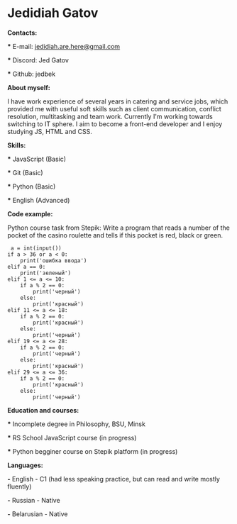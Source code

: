 __Jedidiah Gatov__
=======
__Contacts:__

__*__ E-mail: jedidiah.are.here@gmail.com

__*__ Discord: Jed Gatov

__*__ Github: jedbek

__About myself:__

I have work experience of several years in catering and service jobs, which provided me with useful soft skills such as client communication, conflict resolution, multitasking and team work.
Currently I'm working towards switching to IT sphere. I aim to become a front-end developer and I enjoy studying JS, HTML and CSS. 

__Skills:__

__*__ JavaScript (Basic)

__*__ Git (Basic)

__*__ Python (Basic)

__*__ English (Advanced)

__Code example:__

Python course task from Stepik: Write a program that reads a number of the pocket of the casino roulette and tells if this pocket is red, black or green. 

<pre>
<code> a = int(input())
if a > 36 or a < 0:
    print('ошибка ввода')
elif a == 0:
    print('зеленый')
elif 1 <= a <= 10:
    if a % 2 == 0:
        print('черный')
    else:
        print('красный')
elif 11 <= a <= 18:
    if a % 2 == 0:
        print('красный')
    else:
        print('черный')
elif 19 <= a <= 28:
    if a % 2 == 0:
        print('черный')
    else:
        print('красный')
elif 29 <= a <= 36:
    if a % 2 == 0:
        print('красный')
    else:
        print('черный') </code>
</pre>        

__Education and courses:__

__*__ Incomplete degree in Philosophy, BSU, Minsk

__*__ RS School JavaScript course (in progress)

__*__ Python begginer course on Stepik platform (in progress)

__Languages:__

__-__ English - C1 (had less speaking practice, but can read and write mostly fluently)

__-__ Russian - Native

__-__ Belarusian - Native
